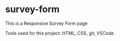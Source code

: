 # survey-form

This is a Responsive Survey Form page

Tools used for this project: HTML, CSS, git, VSCode.
